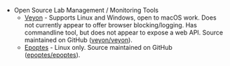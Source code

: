 * Open Source Lab Management / Monitoring Tools
  - [Veyon](https://veyon.io) - Supports Linux and Windows, open to macOS work. Does not currently appear to offer browser blocking/logging. Has commandline tool, but does not appear to expose a web API. Source maintained on GitHub ([veyon/veyon](https://github.com/veyon/veyon)).
  - [Epoptes](https://epoptes.org) - Linux only. Source maintained on GitHub ([epoptes/epoptes](https://github.com/epoptes/epoptes)).
